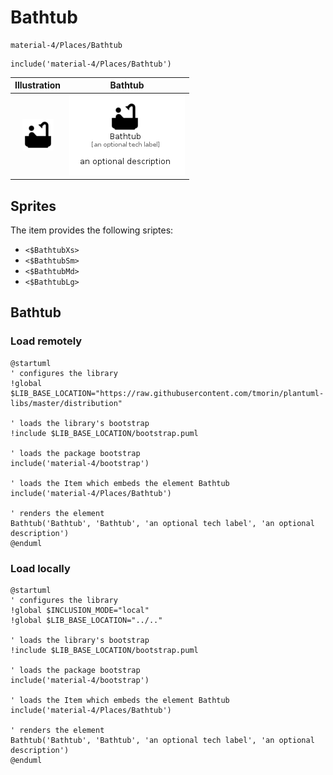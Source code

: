 # Bathtub


```text
material-4/Places/Bathtub
```

```text
include('material-4/Places/Bathtub')
```



| Illustration | Bathtub |
| :---: | :---: |
| ![illustration for Illustration](../../material-4/Places/Bathtub.png) | ![illustration for Bathtub](../../material-4/Places/Bathtub.Local.png) |



## Sprites
The item provides the following sriptes:

- `<$BathtubXs>`
- `<$BathtubSm>`
- `<$BathtubMd>`
- `<$BathtubLg>`





## Bathtub

### Load remotely
```plantuml
@startuml
' configures the library
!global $LIB_BASE_LOCATION="https://raw.githubusercontent.com/tmorin/plantuml-libs/master/distribution"

' loads the library's bootstrap
!include $LIB_BASE_LOCATION/bootstrap.puml

' loads the package bootstrap
include('material-4/bootstrap')

' loads the Item which embeds the element Bathtub
include('material-4/Places/Bathtub')

' renders the element
Bathtub('Bathtub', 'Bathtub', 'an optional tech label', 'an optional description')
@enduml
```

### Load locally
```plantuml
@startuml
' configures the library
!global $INCLUSION_MODE="local"
!global $LIB_BASE_LOCATION="../.."

' loads the library's bootstrap
!include $LIB_BASE_LOCATION/bootstrap.puml

' loads the package bootstrap
include('material-4/bootstrap')

' loads the Item which embeds the element Bathtub
include('material-4/Places/Bathtub')

' renders the element
Bathtub('Bathtub', 'Bathtub', 'an optional tech label', 'an optional description')
@enduml
```


